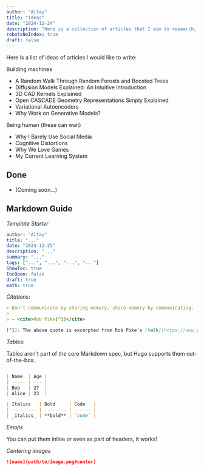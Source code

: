 ```yaml
---
author: "Altay"
title: "Ideas"
date: "2024-12-24"
description: "Here is a collection of articles that I aim to research, write, and post on this blog!"
robotsNoIndex: true
draft: false
---
```


Here is a list of ideas of articles I would like to write:

Building machines
- A Random Walk Through Random Forests and Boosted Trees
- Diffusion Models Explained: An Intuitive Introduction
- 3D CAD Kernels Explained
- Open CASCADE Geometry Representations Simply Explained
- Variational Autoencoders
- Why Work on Generative Models?


Being human (these can wait)
- Why I Barely Use Social Media
- Cognitive Distortions
- Why We Love Games
- My Current Learning System



## Done
- (Coming soon...)


## Markdown Guide

*Template Starter*
```yaml
author: "Altay"
title: "..."
date: "2024-12-25"
description: "..."
summary: "..."
tags: ["...", "...", "...", "..."]
ShowToc: true
TocOpen: false
draft: true
math: true
```

*Citations*:

```md
> Don't communicate by sharing memory, share memory by communicating.
>
> — <cite>Rob Pike[^1]</cite>

[^1]: The above quote is excerpted from Rob Pike's [talk](https://www.youtube.com/watch?v=PAAkCSZUG1c) during Gopherfest, November 18, 2015.
```

*Tables*:

Tables aren't part of the core Markdown spec, but Hugo supports them out-of-the-box.
```md

| Name  | Age |
| ----- | --- |
| Bob   | 27  |
| Alice | 23  |

| Italics   | Bold     | Code   |
| --------- | -------- | ------ |
| _italics_ | **bold** | `code` |
```


*Emojis*

You can put them inline or even as part of headers, it works!



*Centering images*


```markdown
![name](path/to/image.png#center)
```